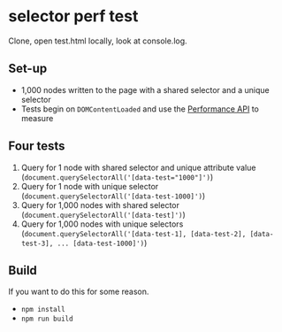 selector perf test
==================

Clone, open test.html locally, look at console.log.

## Set-up

* 1,000 nodes written to the page with a shared selector and a unique selector
* Tests begin on `DOMContentLoaded` and use the [Performance API](https://developer.mozilla.org/en-US/docs/Web/API/Performance) to measure

## Four tests

1.   Query for 1 node with shared selector and unique attribute value (`document.querySelectorAll('[data-test="1000"]')`)
2.   Query for 1 node with unique selector (`document.querySelectorAll('[data-test-1000]')`)
3.   Query for 1,000 nodes with shared selector (`document.querySelectorAll('[data-test]')`)
4.   Query for 1,000 nodes with unique selectors (`document.querySelectorAll('[data-test-1], [data-test-2], [data-test-3], ... [data-test-1000]')`)

## Build

If you want to do this for some reason.

* `npm install`
* `npm run build`
